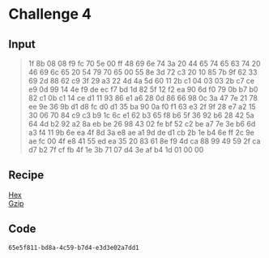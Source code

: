 # Challenge 4

## Input
> 1f 8b 08 08 f9 fc 70 5e 00 ff 48 69 6e 74 3a 20 44 65 74 65 63 74 20 46 69 6c 65 20 54 79 70 65 00 55 8e 3d 72 c3 20 10 85 7b 9f 62 33 69 2d 88 62 c9 3f 29 a3 22 4d 4a 5d 60 11 2b c1 04 03 03 2b c7 ce e9 0d 99 14 4e f9 de ec f7 bd 1d 82 5f 12 f2 ea 90 6d f0 79 0b b7 b0 82 c1 0b c1 14 ce d1 11 93 86 e1 a6 28 0d 86 66 98 0c 3a 47 7e 21 78 ee 9e 36 9b d1 d8 fc d0 d1 35 ba 90 0a f0 f1 63 e3 2f 9f 28 e7 a2 15 30 06 70 84 c9 c3 b9 1c 6c e1 62 b3 65 f8 b6 5f 36 92 b6 28 42 5a 64 4d b2 92 a2 8a eb be 26 98 43 02 fe bf 52 c2 be a7 7e 3e b6 6d a3 f4 11 9b 6e ea 4f 8d 3a e8 ae a1 9d de d1 cb 2b 1e b4 6e ff 2c 9e ae fc 00 4f e8 41 55 ed ea 35 20 83 61 8e f9 4d ca 88 99 49 59 2f ca d7 b2 7f cf fb 4f 1e 3b 71 07 d4 3e af b4 1d 01 00 00

## Recipe
[Hex](https://en.wikipedia.org/wiki/Hexadecimal) \
[Gzip](https://en.wikipedia.org/wiki/Gzip)

## Code
`65e5f811-bd8a-4c59-b7d4-e3d3e02a7dd1`
